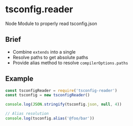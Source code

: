 # tsconfig.reader
Node Module to properly read tsconfig.json

## Brief
- Combine `extends` into a single
- Resolve paths to get absolute paths
- Provide alias method to resolve `compilerOptions.paths`

## Example
```js
const tsconfigReader = require('tsconfig-reader')
const tsconfig = new tsconfigReader()

console.log(JSON.stringify(tsconfig.json, null, 4))

// Alias resolution
console.log(tsconfig.alias('@foo/bar'))

```
